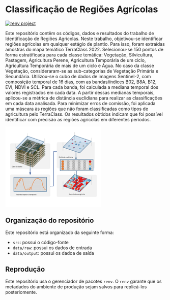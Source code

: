 # Classificação de Regiões Agrícolas

<!-- badges: start -->

[![renv
project](https://img.shields.io/badge/renv%20project-OK-brightgreen.svg)](https://rstudio.github.io/renv/)

<!-- badges: end -->

Este repositório contêm os códigos, dados e resultados do trabalho de
Identificação de Regiões Agrícolas. Neste trabalho, objetivou-se
identificar regiões agrícolas em qualquer estágio de plantio. Para isso,
foram extraídas amostras do mapa temático TerraClass 2022. Selecionou-se
150 pontos de forma estratificada para cada classe temática: Vegetação,
Silvicultura, Pastagem, Agricultura Perene, Agricultura Temporária de um
ciclo, Agricultura Temporária de mais de um ciclo e Água. No caso da
classe Vegetação, consideraram-se as sub-categorias de Vegetação
Primária e Secundária. Utilizou-se o cubo de dados de imagens
Sentinel-2, com composição temporal de 16 dias, com as bandas/índices
B02, B8A, B12, EVI, NDVI e SCL. Para cada banda, foi calculada a mediana
temporal dos valores registrados em cada data. A partir dessas medianas
temporais, aplicou-se a métrica de distância euclidiana para realizar as
classificações em cada data analisada. Para minimizar erros de comissão,
foi aplicada uma máscara às regiões que não foram classificadas como
tipos de agricultura pelo TerraClass. Os resultados obtidos indicam que
foi possível identificar com precisão as regiões agrícolas em diferentes
períodos.

<img src="docs-site/images/metodologia_agri.png" alt="Metodologia (source: authors)" align="center" width="60%" height="60%"/>



## Organização do repositório

Este repositório está organizado da seguinte forma:

-   `src`: possui o código-fonte
-   `data/raw`: possui os dados de entrada
-   `data/output`: possui os dadoa de saída

## Reprodução

Este repositório usa o gerenciador de pacotes `renv`. 
O `renv` garante que os metadados do ambiente de produção sejam salvos para replicá-los posteriomente.
